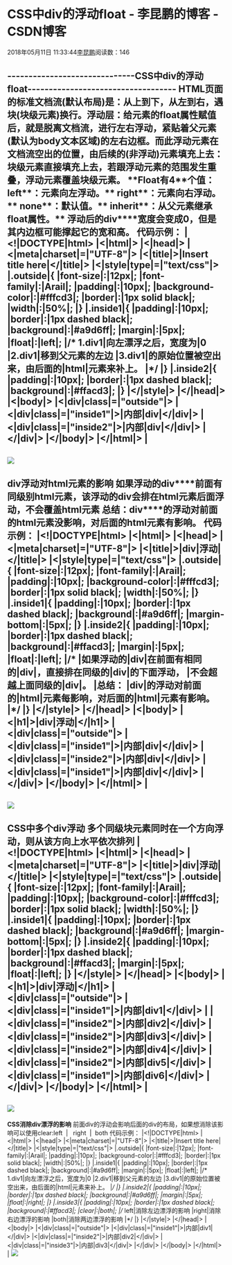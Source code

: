 
# CSS中div的浮动float - 李昆鹏的博客 - CSDN博客


2018年05月11日 11:33:44[李昆鹏](https://me.csdn.net/weixin_41547486)阅读数：146


------------------------------CSS中div的浮动float-----------------------------------
**HTML****页面的标准文档流(****默认布局)是：从上到下，从左到右，遇块(块级元素)换行。浮动层：给元素的float属性赋值后，就是脱离文档流，进行左右浮动，紧贴着父元素(默认为body文本区域)的左右边框。而此浮动元素在文档流空出的位置，由后续的(非浮动)元素填充上去：块级元素直接填充上去，若跟浮动元素的范围发生重叠，浮动元素覆盖块级元素。**
**Float****有4****个值：**
**left****：元素向左浮动。**
**right****：元素向右浮动。**
**none****：默认值。**
**inherit****：从父元素继承float属性。**
**浮动后的div****宽度会变成0，但是其内边框可能撑起它的宽和高。**
代码示例：
|<!|DOCTYPE|html>
|<|html|>
|<|head|>
|<|meta|charset|=|"UTF-8"|>
|<|title|>|Insert title here|</|title|>
|<|style|type|=|"text/css"|>
|.outside|{
|font-size|:|12px|;
|font-family|:|Arail|;
|padding|:|10px|;
|background-color|:|\#fffcd3|;
|border|:|1px solid black|;
|width|:|50%|;
|}
|.inside1|{
|padding|:|10px|;
|border|:|1px dashed black|;
|background|:|\#a9d6ff|;
|margin|:|5px|;
|float|:|left|;
|/* 1.div1|向左漂浮之后，宽度为|0
|2.div1|移到父元素的左边
|3.div1|的原始位置被空出来，由后面的|html|元素来补上。
|*/
|}
|.inside2|{
|padding|:|10px|;
|border|:|1px dashed black|;
|background|:|\#ffacd3|;
|}
|</|style|>
|</|head|>
|<|body|>
|<|div|class|=|"outside"|>
|<|div|class|=|"inside1"|>|内部|div|</|div|>
|<|div|class|=|"inside2"|>|内部|div|</|div|>
|</|div|>
|</|body|>
|</|html|>
|
-----------------------------------------------
![](https://img-blog.csdn.net/20180511113250595?watermark/2/text/aHR0cHM6Ly9ibG9nLmNzZG4ubmV0L3dlaXhpbl80MTU0NzQ4Ng==/font/5a6L5L2T/fontsize/400/fill/I0JBQkFCMA==/dissolve/70)
-------------------------------------------------
**div浮动对html元素的影响**
**如果浮动的div****前面有同级别html元素，该浮动的div会排在html元素后面浮动，不会覆盖html元素**
**总结：div****的浮动对前面的html元素没影响，对后面的html元素有影响。**
代码示例：
|<!|DOCTYPE|html>
|<|html|>
|<|head|>
|<|meta|charset|=|"UTF-8"|>
|<|title|>|div|浮动|</|title|>
|<|style|type|=|"text/css"|>
|.outside|{
|font-size|:|12px|;
|font-family|:|Arail|;
|padding|:|10px|;
|background-color|:|\#fffcd3|;
|border|:|1px solid black|;
|width|:|50%|;
|}
|.inside1|{
|padding|:|10px|;
|border|:|1px dashed black|;
|background|:|\#a9d6ff|;
|margin-bottom|:|5px|;
|}
|.inside2|{
|padding|:|10px|;
|border|:|1px dashed black|;
|background|:|\#ffacd3|;
|margin|:|5px|;
|float|:|left|;
|/*
|如果浮动的|div|在前面有相同的|div|，直接排在同级的|div|的下面浮动，
|不会超越上面同级的|div|。
|总结：
|div|的浮动对前面的|html|元素每影响，对后面的|html|元素有影响。
|*/
|}
|</|style|>
|</|head|>
|<|body|>
|<|h1|>|div|浮动|</|h1|>
|<|div|class|=|"outside"|>
|<|div|class|=|"inside1"|>|内部|div|</|div|>
|<|div|class|=|"inside2"|>|内部|div|</|div|>
|<|div|class|=|"inside1"|>|内部|div|</|div|>
|</|div|>
|</|body|>
|</|html|>
|
-------------------------------------------------
![](https://img-blog.csdn.net/20180511113312359?watermark/2/text/aHR0cHM6Ly9ibG9nLmNzZG4ubmV0L3dlaXhpbl80MTU0NzQ4Ng==/font/5a6L5L2T/fontsize/400/fill/I0JBQkFCMA==/dissolve/70)
-----------------------------------------------------------------------------------
**CSS中多个div浮动**
多个同级块元素同时在一个方向浮动，则从该方向上水平依次排列
|<!|DOCTYPE|html>
|<|html|>
|<|head|>
|<|meta|charset|=|"UTF-8"|>
|<|title|>|div|浮动|</|title|>
|<|style|type|=|"text/css"|>
|.outside|{
|font-size|:|12px|;
|font-family|:|Arail|;
|padding|:|10px|;
|background-color|:|\#fffcd3|;
|border|:|1px solid black|;
|width|:|50%|;
|}
|.inside1|{
|padding|:|10px|;
|border|:|1px dashed black|;
|background|:|\#a9d6ff|;
|margin-bottom|:|5px|;
|}
|.inside2|{
|padding|:|10px|;
|border|:|1px dashed black|;
|background|:|\#ffacd3|;
|margin|:|5px|;
|float|:|left|;
|}
|</|style|>
|</|head|>
|<|body|>
|<|h1|>|div|浮动|</|h1|>
|<|div|class|=|"outside"|>
|<|div|class|=|"inside1"|>|内部|div1|</|div|>
|<!--
|如果多个同级|html|元素同时浮动，这几个|html|元素就会从左到右浮动排列
|脱离了|div|的自动换行
|-->
|<|div|class|=|"inside2"|>|内部|div2|</|div|>
|<|div|class|=|"inside2"|>|内部|div3|</|div|>
|<|div|class|=|"inside2"|>|内部|div4|</|div|>
|<|div|class|=|"inside2"|>|内部|div5|</|div|>
|<|div|class|=|"inside1"|>|内部|div6|</|div|>
|</|div|>
|</|body|>
|</|html|>
|
-------------------------------------------------------------
![](https://img-blog.csdn.net/20180511135803637?watermark/2/text/aHR0cHM6Ly9ibG9nLmNzZG4ubmV0L3dlaXhpbl80MTU0NzQ4Ng==/font/5a6L5L2T/fontsize/400/fill/I0JBQkFCMA==/dissolve/70)
-------------------------------------------------------------
**CSS消除div漂浮的影响**
前面div的浮动会影响后面的div的布局，如果想消除该影响可以使用clear:left  |   right  |  both
代码示例：
|<!|DOCTYPE|html>
|<|html|>
|<|head|>
|<|meta|charset|=|"UTF-8"|>
|<|title|>|Insert title here|</|title|>
|<|style|type|=|"text/css"|>
|.outside|{
|font-size|:|12px|;
|font-family|:|Arail|;
|padding|:|10px|;
|background-color|:|\#fffcd3|;
|border|:|1px solid black|;
|width|:|50%|;
|}
|.inside1|{
|padding|:|10px|;
|border|:|1px dashed black|;
|background|:|\#a9d6ff|;
|margin|:|5px|;
|float|:|left|;
|/* 1.div1|向左漂浮之后，宽度为|0
|2.div1|移到父元素的左边
|3.div1|的原始位置被空出来，由后面的|html|元素来补上。
|*/
|}
|.inside2|{
|padding|:|10px|;
|border|:|1px dashed black|;
|background|:|\#a9d6ff|;
|margin|:|5px|;
|float|:|right|;
|}
|.inside3|{
|padding|:|10px|;
|border|:|1px dashed black|;
|background|:|\#ffacd3|;
|clear|:|both|;
|/* left|消除左边漂浮的影响
|right|消除右边漂浮的影响
|both|消除两边漂浮的影响
|*/
|}
|</|style|>
|</|head|>
|<|body|>
|<|div|class|=|"outside"|>
|<|div|class|=|"inside1"|>|内部|div1|</|div|>
|<|div|class|=|"inside2"|>|内部|div2|</|div|>
|<|div|class|=|"inside3"|>|内部|div3|</|div|>
|</|div|>
|</|body|>
|</|html|>
|
![](https://img-blog.csdn.net/2018051113581935?watermark/2/text/aHR0cHM6Ly9ibG9nLmNzZG4ubmV0L3dlaXhpbl80MTU0NzQ4Ng==/font/5a6L5L2T/fontsize/400/fill/I0JBQkFCMA==/dissolve/70)

